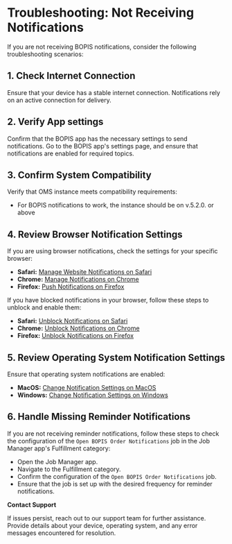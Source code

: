 # Troubleshooting: Not Receiving Notifications

If you are not receiving BOPIS notifications, consider the following troubleshooting scenarios:

## 1. Check Internet Connection

Ensure that your device has a stable internet connection. Notifications rely on an active connection for delivery.

## 2. Verify App settings

Confirm that the BOPIS app has the necessary settings to send notifications. Go to the BOPIS app's settings page, and ensure that notifications are enabled for required topics.

## 3. Confirm System Compatibility

Verify that OMS instance meets compatibility requirements:

- For BOPIS notifications to work, the instance should be on v.5.2.0. or above

## 4. Review Browser Notification Settings

If you are using browser notifications, check the settings for your specific browser:

- **Safari:** [Manage Website Notifications on Safari](https://support.apple.com/guide/safari/manage-website-notifications-sfri40734/mac)
- **Chrome:** [Manage Notifications on Chrome](https://support.google.com/chrome/answer/3220216?co=GENIE.Platform%3DDesktop&hl=en)
- **Firefox:** [Push Notifications on Firefox](https://support.mozilla.org/en-US/kb/push-notifications-firefox)

If you have blocked notifications in your browser, follow these steps to unblock and enable them:

- **Safari:** [Unblock Notifications on Safari](https://support.apple.com/guide/safari/manage-website-notifications-sfri40734/mac)
- **Chrome:** [Unblock Notifications on Chrome](https://support.google.com/chrome/answer/3220216?co=GENIE.Platform%3DDesktop&hl=en)
- **Firefox:** [Unblock Notifications on Firefox](https://support.mozilla.org/en-US/kb/push-notifications-firefox)

## 5. Review Operating System Notification Settings

Ensure that operating system notifications are enabled:

- **MacOS:** [Change Notification Settings on MacOS](https://support.apple.com/guide/mac-help/change-notification-settings-mchlpx1065/mac)
- **Windows:** [Change Notification Settings on Windows](https://support.microsoft.com/en-us/windows/change-notification-settings-in-windows-10-ddcbbcd4-0a02-6584-7a4e-294e1c0e7a46)


## 6. Handle Missing Reminder Notifications

If you are not receiving reminder notifications, follow these steps to check the configuration of the `Open BOPIS Order Notifications` job in the Job Manager app's Fulfillment category:

- Open the Job Manager app.
- Navigate to the Fulfillment category.
- Confirm the configuration of the `Open BOPIS Order Notifications` job.
- Ensure that the job is set up with the desired frequency for reminder notifications.

**Contact Support**

If issues persist, reach out to our support team for further assistance. Provide details about your device, operating system, and any error messages encountered for resolution.


